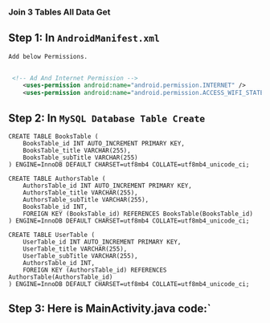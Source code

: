 <h3> Join 3 Tables All Data Get</h3>


## Step 1: In `AndroidManifest.xml` <br>

`Add below Permissions.`
```xml
   
 <!-- Ad And Internet Permission -->
    <uses-permission android:name="android.permission.INTERNET" />
    <uses-permission android:name="android.permission.ACCESS_WIFI_STATE" />

```
## Step 2: In `MySQL Database Table Create` <br>

```mysqldatabase
CREATE TABLE BooksTable (
    BooksTable_id INT AUTO_INCREMENT PRIMARY KEY,
    BooksTable_title VARCHAR(255),
    BooksTable_subTitle VARCHAR(255)
) ENGINE=InnoDB DEFAULT CHARSET=utf8mb4 COLLATE=utf8mb4_unicode_ci;

CREATE TABLE AuthorsTable (
    AuthorsTable_id INT AUTO_INCREMENT PRIMARY KEY,
    AuthorsTable_title VARCHAR(255),
    AuthorsTable_subTitle VARCHAR(255),
    BooksTable_id INT,
    FOREIGN KEY (BooksTable_id) REFERENCES BooksTable(BooksTable_id)
) ENGINE=InnoDB DEFAULT CHARSET=utf8mb4 COLLATE=utf8mb4_unicode_ci;

CREATE TABLE UserTable (
    UserTable_id INT AUTO_INCREMENT PRIMARY KEY,
    UserTable_title VARCHAR(255),
    UserTable_subTitle VARCHAR(255),
    AuthorsTable_id INT,
    FOREIGN KEY (AuthorsTable_id) REFERENCES AuthorsTable(AuthorsTable_id)
) ENGINE=InnoDB DEFAULT CHARSET=utf8mb4 COLLATE=utf8mb4_unicode_ci;

```

## Step 3: Here is MainActivity.java code:` <br>



